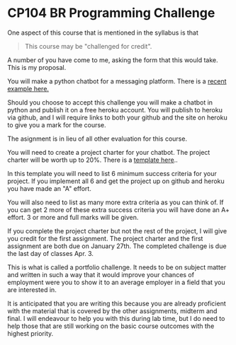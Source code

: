 CP104 BR Programming Challenge
============================

One aspect of this course that is mentioned in the syllabus is that 

> This course may be "challenged for credit".

A number of you have come to me, asking the form that this would take. This is my proposal.

You will make a python chatbot for a messaging platform. There is a [recent example here.](https://medium.com/ddouble/how-i-came-to-love-an-annoying-millennial-bots-are-people-too-3d25fc2a14d8#.wn9rlqd76)

Should you choose to accept this challenge you will make a chatbot in python and publish it on a free heroku account. You will publish to heroku via github, and I will require links to both your github and the site on heroku to give you a mark for the course.

The asignment is in lieu of all other evaluation for this course.

You will need to create a project charter for your chatbot. The project charter will be worth up to 20%. There is a [template here](https://www2a.cdc.gov/cdcup/library/templates/CDC_UP_Project_Charter_Template_LITE.doc)..

In this template you will need to list 6 minimum success criteria for your project. If you implement all 6 and get the project up on github and heroku you have made an "A" effort.

You will also need to list as many more extra criteria as you can think of. If you can get 2 more of these extra success criteria you will have done an A+ effort. 3 or more and full marks will be given.

If you complete the project charter but not the rest of the project, I will give you credit for the first assignment. The project charter and the first assignment are both due on January 27th. The completed challenge is due the last day of classes Apr. 3.

This is what is called a portfolio challenge. It needs to be on subject matter and written in such a way that it would improve your chances of employment were you to show it to an average employer in a field that you are interested in. 

It is anticipated that you are writing this because you are already proficient with the material that is covered by the other assignments, midterm and final. I will endeavour to help you with this during lab time, but I do need to help those that are still working on the basic course outcomes with the highest priority.
